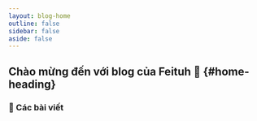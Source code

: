 ```yaml
---
layout: blog-home
outline: false
sidebar: false
aside: false
---
```


## Chào mừng đến với blog của Feituh :wave: {#home-heading}

### :memo: Các bài viết

<Posts />
